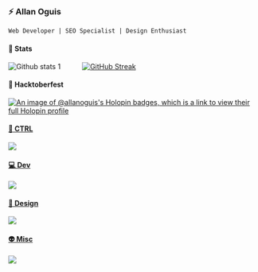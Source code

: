 <h3>⚡ Allan Oguis </h3>

`Web Developer | SEO Specialist | Design Enthusiast`

<h4>💎 Stats </h4>

![Github stats 1](https://github-readme-stats.vercel.app/api?username=allanoguis&hide_border=true&show_icons=true&theme=merko) &nbsp; &nbsp; &nbsp; &nbsp; &nbsp; [![GitHub Streak](https://github-readme-streak-stats.herokuapp.com?user=allanoguis&theme=merko&hide_border=true&exclude_days=Sun%2CSat)](https://git.io/streak-stats)

#### 👾 Hacktoberfest

[![An image of @allanoguis's Holopin badges, which is a link to view their full Holopin profile](https://holopin.me/allanoguis)](https://holopin.io/@allanoguis)

<p align="left">
  <a href="https://skillicons.dev">
    <h4>🐙 CTRL</h4> <img src="https://skillicons.dev/icons?i=git,github,gitlab,githubactions" />
  </a>
</p>

<p align="left">
  <a href="https://skillicons.dev">
    <h4>💻 Dev</h4> <img src="https://skillicons.dev/icons?i=html,css,bootstrap,js,ts,jquery,nextjs,react,tailwind" />
  </a>
</p>

<p align="left">
  <a href="https://skillicons.dev">
    <h4>🎨 Design</h4> <img src="https://skillicons.dev/icons?i=ps,ai,figma,sketchup,blender" />
  </a>
</p>

<p align="left">
  <a href="https://skillicons.dev">
    <h4>👽 Misc</h4> <img src="https://skillicons.dev/icons?i=discord,bots,vscode,notion,md" />
  </a>
</p>


